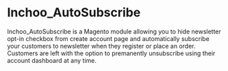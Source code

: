 Inchoo_AutoSubscribe
====================

Inchoo_AutoSubscribe is a Magento module allowing you to hide newsletter opt-in checkbox from create account page and automatically subscribe your customers to newsletter when they register or place an order. Customers are left with the option to premanently unsubscribe using their account dashboard at any time.
